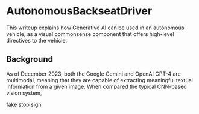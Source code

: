 # AutonomousBackseatDriver
This writeup explains how Generative AI can be used in an autonomous vehicle, as a visual commonsense component that offers high-level directives to the vehicle.

## Background
As of December 2023, both the Google Gemini and OpenAI GPT-4 are multimodal, meaning that they are capable of extracting meaningful textual information from a given image. When compared the typical CNN-based vision system, 

[fake stop sign](images/Billboard_stop_sign.png)
